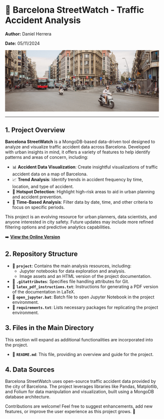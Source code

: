 # 🚦 Barcelona StreetWatch - Traffic Accident Analysis

**Author:** Daniel Herrera

**Date:** 05/11/2024

<img src="project/images/banner.jpeg" alt="Banner Image" width="512"/>

---

## 1. Project Overview

**Barcelona StreetWatch** is a MongoDB-based data-driven tool designed to analyze and visualize traffic accident data across Barcelona. Developed with urban insights in mind, it offers a variety of features to help identify patterns and areas of concern, including:

- 📊 **Accident Data Visualization**: Create insightful visualizations of traffic accident data on a map of Barcelona.
- 📈 **Trend Analysis**: Identify trends in accident frequency by time, location, and type of accident.
- 📍 **Hotspot Detection**: Highlight high-risk areas to aid in urban planning and accident prevention.
- 📅 **Time-Based Analysis**: Filter data by date, time, and other criteria to focus on specific periods.

This project is an evolving resource for urban planners, data scientists, and anyone interested in city safety. Future updates may include more refined filtering options and predictive analytics capabilities.

➡️ **[View the Online Version](https://leinadher.github.io/Barcelona-StreetWatch/project/project-traffic_accidents.html)**

## 2. Repository Structure

- 📁 **`project`**: Contains the main analysis resources, including:
  - Jupyter notebooks for data exploration and analysis.
  - Image assets and an HTML version of the project documentation.
- 📄 **`.gitattributes`**: Specifies file handling attributes for Git.
- 📄 **`latex_pdf_instructions.txt`**: Instructions for generating a PDF version of the documentation in LaTeX.
- 📄 **`open_jupyter.bat`**: Batch file to open Jupyter Notebook in the project environment.
- 📄 **`requirements.txt`**: Lists necessary packages for replicating the project environment.

## 3. Files in the Main Directory

This section will expand as additional functionalities are incorporated into the project.
- 📄 **`README.md`**: This file, providing an overview and guide for the project.

## 4. Data Sources

Barcelona StreetWatch uses open-source traffic accident data provided by the city of Barcelona. The project leverages libraries like Pandas, Matplotlib, and Folium for data manipulation and visualization, built using a MongoDB database architecture.

Contributions are welcome! Feel free to suggest enhancements, add new features, or improve the user experience as this project grows. 🚀
